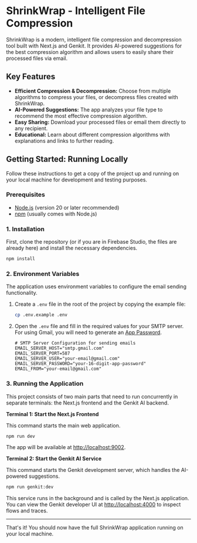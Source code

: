 # ShrinkWrap - Intelligent File Compression

ShrinkWrap is a modern, intelligent file compression and decompression tool built with Next.js and Genkit. It provides AI-powered suggestions for the best compression algorithm and allows users to easily share their processed files via email.

## Key Features

- **Efficient Compression & Decompression:** Choose from multiple algorithms to compress your files, or decompress files created with ShrinkWrap.
- **AI-Powered Suggestions:** The app analyzes your file type to recommend the most effective compression algorithm.
- **Easy Sharing:** Download your processed files or email them directly to any recipient.
- **Educational:** Learn about different compression algorithms with explanations and links to further reading.

## Getting Started: Running Locally

Follow these instructions to get a copy of the project up and running on your local machine for development and testing purposes.

### Prerequisites

- [Node.js](https://nodejs.org/) (version 20 or later recommended)
- [npm](https://www.npmjs.com/) (usually comes with Node.js)

### 1. Installation

First, clone the repository (or if you are in Firebase Studio, the files are already here) and install the necessary dependencies.

```bash
npm install
```

### 2. Environment Variables

The application uses environment variables to configure the email sending functionality.

1.  Create a `.env` file in the root of the project by copying the example file:
    ```bash
    cp .env.example .env
    ```
2.  Open the `.env` file and fill in the required values for your SMTP server. For using Gmail, you will need to generate an [App Password](https://myaccount.google.com/apppasswords).

    ```dotenv
    # SMTP Server Configuration for sending emails
    EMAIL_SERVER_HOST="smtp.gmail.com"
    EMAIL_SERVER_PORT=587
    EMAIL_SERVER_USER="your-email@gmail.com"
    EMAIL_SERVER_PASSWORD="your-16-digit-app-password"
    EMAIL_FROM="your-email@gmail.com"
    ```

### 3. Running the Application

This project consists of two main parts that need to run concurrently in separate terminals: the Next.js frontend and the Genkit AI backend.

**Terminal 1: Start the Next.js Frontend**

This command starts the main web application.

```bash
npm run dev
```

The app will be available at [http://localhost:9002](http://localhost:9002).

**Terminal 2: Start the Genkit AI Service**

This command starts the Genkit development server, which handles the AI-powered suggestions.

```bash
npm run genkit:dev
```

This service runs in the background and is called by the Next.js application. You can view the Genkit developer UI at [http://localhost:4000](http://localhost:4000) to inspect flows and traces.

---

That's it! You should now have the full ShrinkWrap application running on your local machine.
